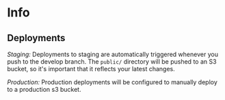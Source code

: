 # Info

## Deployments

*Staging:*
Deployments to staging are automatically triggered whenever you push to the develop branch. The `public/` directory will be pushed to an S3 bucket, so it's important that it reflects your latest changes. 

*Production:*
Production deployments will be configured to manually deploy to a production s3 bucket.

